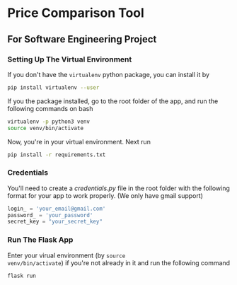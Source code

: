 # Price Comparison Tool
## For Software Engineering Project

### Setting Up The Virtual Environment
If you don't have the <code>virtualenv</code> python package, you can install it by

```zsh
pip install virtualenv --user
```

If you the package installed, go to the root folder of the app, and run the following commands on bash

```zsh
virtualenv -p python3 venv
source venv/bin/activate
```

Now, you're in your virtual environment. Next run

```zsh
pip install -r requirements.txt
```

### Credentials
You'll need to create a _credentials.py_ file in the root folder with the following format for your app to work properly. (We only have gmail support)
```python
login_ = 'your_email@gmail.com'
password_ = 'your_password'
secret_key = "your_secret_key"
```

### Run The Flask App
Enter your virual environment (by <code>source venv/bin/activate</code>) if you're not already in it and run the following command

```zsh
flask run
```
